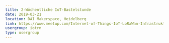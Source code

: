 ```yaml
---
title: 2-Wöchentliche IoT-Bastelstunde
date: 2019-03-21
location: DAI Makerspace, Heidelberg
link: https://www.meetup.com/Internet-of-Things-IoT-LoRaWan-Infrastruktur-4-RheinNeckar/events/rwnvnpyzfbcc/
usergroup: iotrn
type: usergroup
---
```

